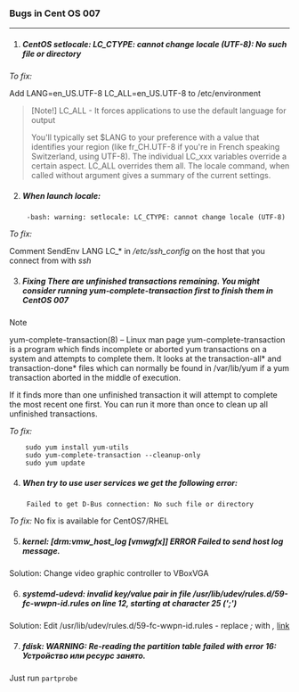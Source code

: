 ### Bugs in Cent OS 007
------------------------

1. ##### CentOS setlocale: LC_CTYPE: cannot change locale (UTF-8): No such file or directory
*To fix:*

Add
LANG=en_US.UTF-8
LC_ALL=en_US.UTF-8
to 
/etc/environment

>[Note!]
> LC_ALL - It forces applications to use the default language for output
> 
> You'll typically set $LANG to your preference with a value that identifies your region (like fr_CH.UTF-8 if you're in French speaking Switzerland, using UTF-8). The individual LC_xxx variables override a certain aspect. LC_ALL overrides them all. The locale command, when called without argument gives a summary of the current settings.
> 

2. ##### When launch *locale*:

        -bash: warning: setlocale: LC_CTYPE: cannot change locale (UTF-8)

*To fix:*

Comment SendEnv LANG LC_\* in */etc/ssh_config* on the host that you connect from with *ssh* 

3. ##### Fixing There are unfinished transactions remaining. You might consider running yum-complete-transaction first to finish them in CentOS 007

> [!Note]
> yum-complete-transaction(8) – Linux man page
> yum-complete-transaction is a program which finds incomplete or aborted yum transactions on a system and attempts to complete them. It looks at the transaction-all* and transaction-done* files which can normally be found in /var/lib/yum if a yum transaction aborted in the middle of execution.
> 
> If it finds more than one unfinished transaction it will attempt to complete the most recent one first. You can run it more than once to clean up all unfinished transactions.

*To fix:*

        sudo yum install yum-utils
        sudo yum-complete-transaction --cleanup-only
        sudo yum update 

4. ##### When try to use user services we get the following error:
        
        Failed to get D-Bus connection: No such file or directory

*To fix:* No fix is available for CentOS7/RHEL

5. ##### kernel: [drm:vmw_host_log [vmwgfx]] *ERROR* Failed to send host log message.

Solution: Change video graphic controller to VBoxVGA

6. ##### systemd-udevd: invalid key/value pair in file /usr/lib/udev/rules.d/59-fc-wwpn-id.rules on line 12, starting at character 25 (';')

Solution: Edit /usr/lib/udev/rules.d/59-fc-wwpn-id.rules - replace *;* with *,*
[link](https://bugzilla.redhat.com/show_bug.cgi?id=1750417)

7. ##### fdisk: WARNING: Re-reading the partition table failed with error 16: Устройство или ресурс занято.

Just run `partprobe`

